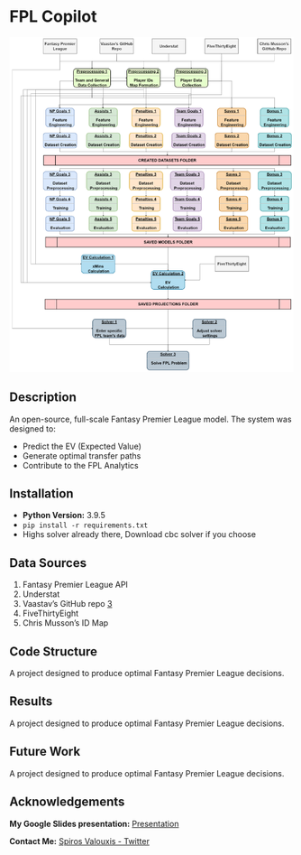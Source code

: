 # FPL Copilot

![Alt text](./data_flow.png?raw=true)


## Description

An open-source, full-scale Fantasy Premier League model.
The system was designed to: 

- Predict the EV (Expected Value)
- Generate optimal transfer paths
- Contribute to the FPL Analytics
  
## Installation
- **Python Version:** 3.9.5
- `pip install -r requirements.txt`
- Highs solver already there, Download cbc solver if you choose

## Data Sources

1. Fantasy Premier League API
2. Understat
3. Vaastav’s GitHub repo [3](https://github.com/vaastav/Fantasy-Premier-League)
4. FiveThirtyEight
5. Chris Musson’s ID Map

## Code Structure

A project designed to produce optimal Fantasy Premier League decisions.

## Results

A project designed to produce optimal Fantasy Premier League decisions.

## Future Work

A project designed to produce optimal Fantasy Premier League decisions.

## Acknowledgements



**My Google Slides presentation:** [Presentation](https://docs.google.com/presentation/d/1OXzX-5xrvi5fKxBk613t66wvC10UwuWqj6A1C8JHtVU/edit?usp=sharing)


**Contact Me:** [Spiros Valouxis - Twitter](https://twitter.com/SpirosValouxis "Twitter")
